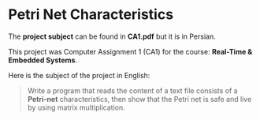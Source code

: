 # Petri Net Characteristics

The **project subject** can be found in **CA1.pdf** but it is in Persian.

This project was Computer Assignment 1 (CA1) for the course: **Real-Time & Embedded Systems**.

Here is the subject of the project in English:

> Write a program that reads the content of a text file consists of a **Petri-net** characteristics, then show that the Petri net is safe and live by using matrix multiplication.
